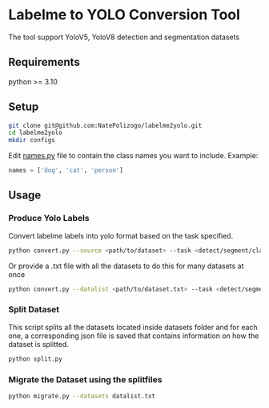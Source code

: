 # Labelme to YOLO Conversion Tool

The tool support YoloV5, YoloV8 detection and segmentation datasets

## Requirements
python >= 3.10

## Setup
```bash
git clone git@github.com:NatePolizogo/labelme2yolo.git
cd labelme2yolo
mkdir configs
```

Edit [names.py](app/names.py) file to contain the class names you want to include.
Example:
```python
names = ['dog', 'cat', 'person']
```

## Usage

### Produce Yolo Labels
Convert labelme labels into yolo format based on the task specified.
```bash
python convert.py --source <path/to/dataset> --task <detect/segment/classify>
```
Or provide a .txt file with all the datasets to do this for many datasets at once
```bash
python convert.py --datalist <path/to/dataset.txt> --task <detect/segment/classify>
```

### Split Dataset
This script splits all the datasets located inside datasets folder and for each one, a corresponding json file is saved that contains information on how the dataset is splitted.
```bash
python split.py
```

### Migrate the Dataset using the splitfiles
```bash
python migrate.py --datasets datalist.txt
```